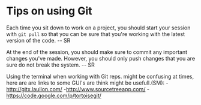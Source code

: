Tips on using Git
=================

Each time you sit down to work on a project, you should start your session
with `git pull` so that you can be sure that you're working with the 
latest version of the code.  -- SR

At the end of the session, you should make sure to commit any important
changes you've made.  However, you should only push changes that you are
sure do not break the system.  -- SR

Using the terminal when working with Git reps. might be confusing at times, here are
are links to some GUI's are think might be usefull.(SM):
	-http://gitx.laullon.com/
	-http://www.sourcetreeapp.com/
	-https://code.google.com/p/tortoisegit/ 
